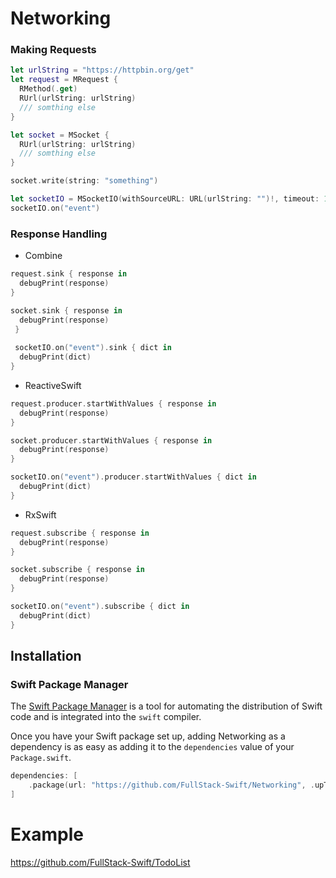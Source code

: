# Networking

### Making Requests
```swift
let urlString = "https://httpbin.org/get"
let request = MRequest {
  RMethod(.get)
  RUrl(urlString: urlString)
  /// somthing else
}

let socket = MSocket {
  RUrl(urlString: urlString)
  /// somthing else
}

socket.write(string: "something")

let socketIO = MSocketIO(withSourceURL: URL(urlString: "")!, timeout: 15, connectparams: [:])
socketIO.on("event")
```
### Response Handling

- Combine
```swift
request.sink { response in
  debugPrint(response)
}

socket.sink { response in
  debugPrint(response)
 }
 
 socketIO.on("event").sink { dict in
  debugPrint(dict)
}
```
- ReactiveSwift
```swift
request.producer.startWithValues { response in
  debugPrint(response)
}

socket.producer.startWithValues { response in
  debugPrint(response)
}

socketIO.on("event").producer.startWithValues { dict in
  debugPrint(dict)
}
```
- RxSwift
```swift
request.subscribe { response in
  debugPrint(response)
}

socket.subscribe { response in
  debugPrint(response)
}

socketIO.on("event").subscribe { dict in 
  debugPrint(dict)
}
```
## Installation

### Swift Package Manager

The [Swift Package Manager](https://swift.org/package-manager/) is a tool for automating the distribution of Swift code and is integrated into the `swift` compiler. 

Once you have your Swift package set up, adding Networking as a dependency is as easy as adding it to the `dependencies` value of your `Package.swift`.

```swift
dependencies: [
    .package(url: "https://github.com/FullStack-Swift/Networking", .upToNextMajor(from: "1.0.0"))
]
```

# Example

https://github.com/FullStack-Swift/TodoList
